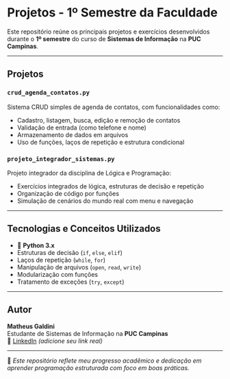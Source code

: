 
#  Projetos - 1º Semestre da Faculdade

Este repositório reúne os principais projetos e exercícios desenvolvidos durante o **1º semestre** do curso de **Sistemas de Informação** na **PUC Campinas**.

---

##  Projetos

###  `crud_agenda_contatos.py`
Sistema CRUD simples de agenda de contatos, com funcionalidades como:
- Cadastro, listagem, busca, edição e remoção de contatos
- Validação de entrada (como telefone e nome)
- Armazenamento de dados em arquivos
- Uso de funções, laços de repetição e estrutura condicional

### `projeto_integrador_sistemas.py`
Projeto integrador da disciplina de Lógica e Programação:
- Exercícios integrados de lógica, estruturas de decisão e repetição
- Organização de código por funções
- Simulação de cenários do mundo real com menu e navegação

---

##  Tecnologias e Conceitos Utilizados

- 🐍 **Python 3.x**
-  Estruturas de decisão (`if`, `else`, `elif`)
-  Laços de repetição (`while`, `for`)
-  Manipulação de arquivos (`open`, `read`, `write`)
- Modularização com funções
-  Tratamento de exceções (`try`, `except`)

---

##  Autor

**Matheus Galdini**  
Estudante de Sistemas de Informação na **PUC Campinas**  
🔗 [LinkedIn](https://www.linkedin.com/in/matheus-galdini-7a33242b5/) *(adicione seu link real)*

---

🚀 *Este repositório reflete meu progresso acadêmico e dedicação em aprender programação estruturada com foco em boas práticas.*
